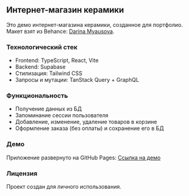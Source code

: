 ## Интернет-магазин керамики
Это демо интернет-магазина керамики, созданное для портфолио. Макет взят из Behance: [Darina Myausova](https://www.behance.net/gallery/167064299/E-commerce-ceramics-shop-concept?tracking_source=search_projects%7Cecommerce+website).

### Технологический стек
- Frontend: TypeScript, React, Vite
- Backend: Supabase
- Стилизация: Tailwind CSS
- Запросы и мутации: TanStack Query + GraphQL

### Функциональность
- Получение данных из БД
- Запоминание сессии пользователя
- Добавление, изменение, удаление товаров в корзине
- Оформление заказа (без оплаты) и сохранение его в БД

### Демо
Приложение развернуто на GitHub Pages: [Ссылка на демо](https://yforage.github.io/bludce/)

### Лицензия
Проект создан для личного использования.
